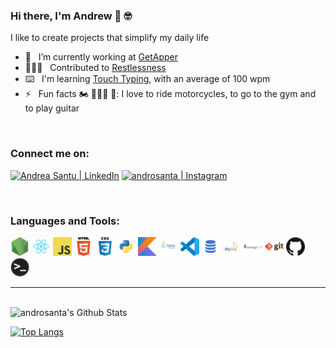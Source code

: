 ### Hi there, I'm Andrew 👋 🤓
I like to create projects that simplify my daily life

- 🔭 &nbsp; I’m currently working at [GetApper](https://www.getapper.com/)
- 👨🏻‍💻 &nbsp; Contributed to [Restlessness](https://github.com/getapper/restlessness)
- ⌨️ &nbsp; I'm learning [Touch Typing](https://en.wikipedia.org/wiki/Touch_typing), with an average of 100 wpm
- ⚡ &nbsp; Fun facts 🏍 🏋🏻‍♀️ 🎸: I love to ride motorcycles, to go to the gym and to play guitar

<!-- - 🌱 &nbsp; I’m currently learning ...
- 👯 &nbsp; I’m looking to collaborate on ...
- 🤔 &nbsp; I’m looking for help with ...
- 💬 &nbsp; Ask me about ...
- 📫 &nbsp; How to reach me: ... -->

<br />

### Connect me on:

<!-- [<img align="left" alt="todo personal site" width="22px" src="https://raw.githubusercontent.com/iconic/open-iconic/master/svg/globe.svg" />](todo) -->
[<img alt="Andrea Santu | LinkedIn" width="30px" src="https://cdn.jsdelivr.net/npm/simple-icons@v3/icons/linkedin.svg" />](https://www.linkedin.com/in/andrea-santu-922464112/)
[<img alt="androsanta | Instagram" width="30px" src="https://cdn.jsdelivr.net/npm/simple-icons@v3/icons/instagram.svg" />](https://www.instagram.com/androsanta/)

<br />

### Languages and Tools:

<img alt="Node.js" width="30px" src="https://raw.githubusercontent.com/github/explore/80688e429a7d4ef2fca1e82350fe8e3517d3494d/topics/nodejs/nodejs.png" />
<img alt="React" width="30px" src="https://raw.githubusercontent.com/github/explore/80688e429a7d4ef2fca1e82350fe8e3517d3494d/topics/react/react.png" />
<img alt="JavaScript" width="30px" src="https://raw.githubusercontent.com/github/explore/80688e429a7d4ef2fca1e82350fe8e3517d3494d/topics/javascript/javascript.png" />
<img alt="HTML5" width="30px" src="https://raw.githubusercontent.com/github/explore/80688e429a7d4ef2fca1e82350fe8e3517d3494d/topics/html/html.png" />
<img alt="CSS3" width="30px" src="https://raw.githubusercontent.com/github/explore/80688e429a7d4ef2fca1e82350fe8e3517d3494d/topics/css/css.png" />
<img alt="Python" width="30px" src="https://raw.githubusercontent.com/github/explore/80688e429a7d4ef2fca1e82350fe8e3517d3494d/topics/python/python.png" />
<img alt="Kotlin" width="30px" src="https://raw.githubusercontent.com/github/explore/80688e429a7d4ef2fca1e82350fe8e3517d3494d/topics/kotlin/kotlin.png" />
<img alt="Java" width="30px" src="https://raw.githubusercontent.com/github/explore/80688e429a7d4ef2fca1e82350fe8e3517d3494d/topics/java/java.png" />
<img alt="Visual Studio Code" width="30px" src="https://raw.githubusercontent.com/github/explore/80688e429a7d4ef2fca1e82350fe8e3517d3494d/topics/visual-studio-code/visual-studio-code.png" />
<img alt="SQL" width="30px" src="https://raw.githubusercontent.com/github/explore/80688e429a7d4ef2fca1e82350fe8e3517d3494d/topics/sql/sql.png" />
<img alt="MySQL" width="30px" src="https://raw.githubusercontent.com/github/explore/80688e429a7d4ef2fca1e82350fe8e3517d3494d/topics/mysql/mysql.png" />
<img alt="MongoDB" width="30px" src="https://raw.githubusercontent.com/github/explore/80688e429a7d4ef2fca1e82350fe8e3517d3494d/topics/mongodb/mongodb.png" />
<img alt="Git" width="30px" src="https://raw.githubusercontent.com/github/explore/80688e429a7d4ef2fca1e82350fe8e3517d3494d/topics/git/git.png" />
<img alt="GitHub" width="30px" src="https://raw.githubusercontent.com/github/explore/78df643247d429f6cc873026c0622819ad797942/topics/github/github.png" />
<img alt="Terminal" width="30px" src="https://raw.githubusercontent.com/github/explore/80688e429a7d4ef2fca1e82350fe8e3517d3494d/topics/terminal/terminal.png" />

<br />

---

<br />

<img alt="androsanta's Github Stats" src="https://github-readme-stats.vercel.app/api?username=androsanta&show_icons=true&hide_border=true&count_private=true&theme=onedark" />
<br />

[![Top Langs](https://github-readme-stats.vercel.app/api/top-langs/?username=androsanta&layout=compact&hide=HTML,CSS,PHP,Java,TeX)](https://github.com/androsanta)

